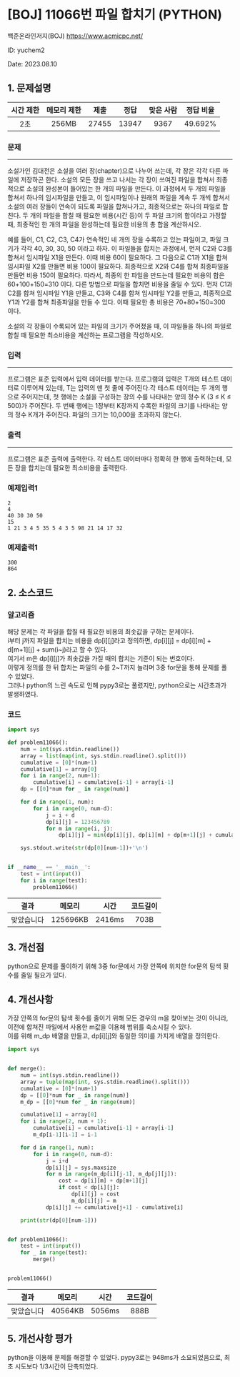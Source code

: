 # [BOJ] 11066번 파일 합치기 (PYTHON)
백준온라인저지(BOJ) https://www.acmicpc.net/

ID: yuchem2

Date: 2023.08.10
## 1. 문제설명
| 시간 제한 | 메모리 제한 | 제출  | 정답 | 맞은 사람 | 정답 비율 |
| :---: | :---: | :---: | :---: | :---: | :---: |
| 2초 | 256MB | 27455 | 13947 | 9367 | 49.692% |

### 문제
---
소설가인 김대전은 소설을 여러 장(chapter)으로 나누어 쓰는데, 각 장은 각각 다른 파일에 저장하곤 한다. 소설의 모든 장을 쓰고 나서는 각 장이 쓰여진 파일을 합쳐서 최종적으로 소설의 완성본이 들어있는 한 개의 파일을 만든다. 이 과정에서 두 개의 파일을 합쳐서 하나의 임시파일을 만들고, 이 임시파일이나 원래의 파일을 계속 두 개씩 합쳐서 소설의 여러 장들이 연속이 되도록 파일을 합쳐나가고, 최종적으로는 하나의 파일로 합친다. 두 개의 파일을 합칠 때 필요한 비용(시간 등)이 두 파일 크기의 합이라고 가정할 때, 최종적인 한 개의 파일을 완성하는데 필요한 비용의 총 합을 계산하시오.

예를 들어, C1, C2, C3, C4가 연속적인 네 개의 장을 수록하고 있는 파일이고, 파일 크기가 각각 40, 30, 30, 50 이라고 하자. 이 파일들을 합치는 과정에서, 먼저 C2와 C3를 합쳐서 임시파일 X1을 만든다. 이때 비용 60이 필요하다. 그 다음으로 C1과 X1을 합쳐 임시파일 X2를 만들면 비용 100이 필요하다. 최종적으로 X2와 C4를 합쳐 최종파일을 만들면 비용 150이 필요하다. 따라서, 최종의 한 파일을 만드는데 필요한 비용의 합은 60+100+150=310 이다. 다른 방법으로 파일을 합치면 비용을 줄일 수 있다. 먼저 C1과 C2를 합쳐 임시파일 Y1을 만들고, C3와 C4를 합쳐 임시파일 Y2를 만들고, 최종적으로 Y1과 Y2를 합쳐 최종파일을 만들 수 있다. 이때 필요한 총 비용은 70+80+150=300 이다.

소설의 각 장들이 수록되어 있는 파일의 크기가 주어졌을 때, 이 파일들을 하나의 파일로 합칠 때 필요한 최소비용을 계산하는 프로그램을 작성하시오.

### 입력
---
프로그램은 표준 입력에서 입력 데이터를 받는다. 프로그램의 입력은 T개의 테스트 데이터로 이루어져 있는데, T는 입력의 맨 첫 줄에 주어진다.각 테스트 데이터는 두 개의 행으로 주어지는데, 첫 행에는 소설을 구성하는 장의 수를 나타내는 양의 정수 K (3 ≤ K ≤ 500)가 주어진다. 두 번째 행에는 1장부터 K장까지 수록한 파일의 크기를 나타내는 양의 정수 K개가 주어진다. 파일의 크기는 10,000을 초과하지 않는다.

### 출력
---
프로그램은 표준 출력에 출력한다. 각 테스트 데이터마다 정확히 한 행에 출력하는데, 모든 장을 합치는데 필요한 최소비용을 출력한다.

### 예제입력1
```
2
4
40 30 30 50
15
1 21 3 4 5 35 5 4 3 5 98 21 14 17 32
```
### 예제출력1
```
300
864
```
## 2. 소스코드

### 알고리즘
해당 문제는 각 파일을 합칠 때 필요한 비용의 최솟값을 구하는 문제이다.  
i부터 j까지 파일을 합치는 비용을 dp[i][j]라고 정의하면, dp[i][j] = dp[i][m] + d[m+1][j] + sum(i~j)라고 할 수 있다.  
여기서 m은 dp[i][j]가 최솟값을 가질 때의 합치는 기준이 되는 번호이다.  
이렇게 정의를 한 뒤 합치는 파일의 수를 2~T까지 늘리며 3중 for문을 통해 문제를 풀 수 있었다.  
그러나 python의 느린 속도로 인해 pypy3로는 풀렸지만, python으로는 시간초과가 발생하였다. 

### 코드
```Python
import sys

def problem11066():
    num = int(sys.stdin.readline())
    array = list(map(int, sys.stdin.readline().split()))
    cumulative = [0]*(num+1)
    cumulative[1] = array[0]
    for i in range(2, num+1):
        cumulative[i] = cumulative[i-1] + array[i-1]
    dp = [[0]*num for _ in range(num)]

    for d in range(1, num):
        for i in range(0, num-d):
            j = i + d
            dp[i][j] = 123456789
            for m in range(i, j):
                dp[i][j] = min(dp[i][j], dp[i][m] + dp[m+1][j] + cumulative[j+1] - cumulative[i])

    sys.stdout.write(str(dp[0][num-1])+'\n')


if __name__ == '__main__':
    test = int(input())
    for i in range(test):
        problem11066()

```
| 결과 | 메모리 | 시간 | 코드길이 |
|:---:|:-----: | :---: | :----: |
| 맞았습니다 | 125696KB | 2416ms | 703B |

## 3. 개선점
python으로 문제를 풀이하기 위해 3중 for문에서 가장 안쪽에 위치한 for문의 탐색 횟수를 줄일 필요가 있다.  

## 4. 개선사항
가장 안쪽의 for문의 탐색 횟수를 줄이기 위해 모든 경우의 m을 찾아보는 것이 아니라, 이전에 합쳐진 파일에서 사용한 m값을 이용해 범위를 축소시킬 수 있다.  
이를 위해 m_dp 배열을 만들고, dp[i][j]와 동일한 의미를 가지게 배열을 정의한다. 

```Python
import sys


def merge():
    num = int(sys.stdin.readline())
    array = tuple(map(int, sys.stdin.readline().split()))
    cumulative = [0]*(num+1)
    dp = [[0]*num for _ in range(num)]
    m_dp = [[0]*num for _ in range(num)]

    cumulative[1] = array[0]
    for i in range(2, num + 1):
        cumulative[i] = cumulative[i-1] + array[i-1]
        m_dp[i-1][i-1] = i-1

    for d in range(1, num):
        for i in range(0, num-d):
            j = i+d
            dp[i][j] = sys.maxsize
            for m in range(m_dp[i][j-1], m_dp[j][j]):
                cost = dp[i][m] + dp[m+1][j]
                if cost < dp[i][j]:
                    dp[i][j] = cost
                    m_dp[i][j] = m
            dp[i][j] += cumulative[j+1] - cumulative[i]

    print(str(dp[0][num-1]))


def problem11066():
    test = int(input())
    for _ in range(test):
        merge()


problem11066()
```
| 결과 | 메모리 | 시간 | 코드길이 |
|:---:|:-----: | :---: | :----: |
| 맞았습니다 | 40564KB | 5056ms | 888B |

## 5. 개선사항 평가
python을 이용해 문제를 해결할 수 있었다. pypy3로는 948ms가 소요되었음으로, 최초 시도보다 1/3시간이 단축되었다.  
